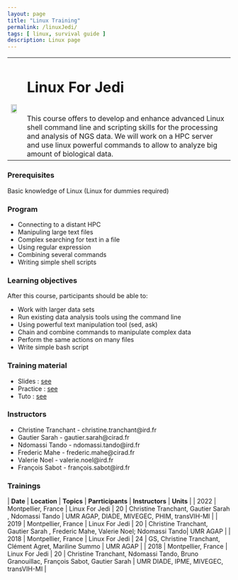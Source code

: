 ```yaml
---
layout: page
title: "Linux Training"
permalink: /linuxJedi/
tags: [ linux, survival guide ]
description: Linux page
---
```

<table class="table-contact">
<tr>
<td><img width="80%" class="img-responsive" src="{{ site.url }}/images/trainings-linux-advance.png" alt="" />
</td>
<td>
<h1> Linux For Jedi</h1><br />
This course offers to develop and enhance advanced Linux shell command line and scripting skills for the processing and analysis of NGS data. We will work on a HPC server and use linux powerful commands to allow to analyze big amount of biological data. 
</td>
</tr>
</table>

### Prerequisites
Basic knowledge of Linux (Linux for dummies required)

<div id="colonne1">
<h3>Program</h3>
<ul>
<li> Connecting to a distant HPC </li>
<li> Manipuling large text files </li>
<li> Complex searching for text in a file</li>
<li> Using regular expression</li>
<li> Combining several commands </li>
<li> Writing simple shell scripts</li>
</ul>
</div>

<div id="colonne2">
<h3>Learning objectives</h3>
After this course, participants should be able to:
<ul>
<li>Work with larger data sets</li> 
<li>Run existing data analysis tools using the command line</li>
<li>Using powerful text manipulation tool (sed, ask)</li>
<li>Chain and combine commands to manipulate complex data</li>
<li>Perform the same actions on many files</li>
<li>Write simple bash script</li>
</ul>
</div>

<div id="colonne3">
<h3>Training material</h3>
<ul>
<li>Slides : <a target="_blank" href="{{ site.url }}/files/linux/Linux-avance-2023.pdf">see</a></li>
<li>Practice : <a target="_blank" href="{{ site.url }}/linux/linuxPracticeJedi">see</a> </li>
<li>Tuto : <a target="_blank" href="{{ site.url }}/linux/linuxTuto">see</a> </li>
</ul>
</div>

<div id="nextInline" class="clearfix">
<h3>Instructors</h3>
<ul>
    <li>Christine Tranchant - christine.tranchant@ird.fr</li>
    <li>Gautier Sarah - gautier.sarah@cirad.fr</li>
    <li>Ndomassi Tando - ndomassi.tando@ird.fr </li>
    <li>Frederic Mahe - frederic.mahe@cirad.fr</li>
    <li>Valerie Noel - valerie.noel@ird.fr</li>
    <li>François Sabot - françois.sabot@ird.fr</li>
</ul>
</div>

### Trainings
 
| **Date** | **Location** | **Topics** | **Parrticipants** | **Instructors** | **Units** |
| 2022 | Montpellier, France |  Linux For Jedi | 20 | Christine Tranchant, Gautier Sarah ,  Ndomassi Tando | UMR AGAP, DIADE, MIVEGEC, PHIM, transVIH-MI |
| 2019 | Montpellier, France |  Linux For Jedi | 20 | Christine Tranchant, Gautier Sarah , Frederic Mahe, Valerie Noel; Ndomassi Tando| UMR AGAP |
| 2018 | Montpellier, France |  Linux For Jedi | 24 | GS, Christine Tranchant, Clément Agret, Mariline Summo | UMR AGAP |
| 2018 | Montpellier, France |  Linux For Jedi | 20 | Christine Tranchant, Ndomassi Tando, Bruno Granouillac, François Sabot, Gautier Sarah  | UMR DIADE, IPME, MIVEGEC, transVIH-MI |
